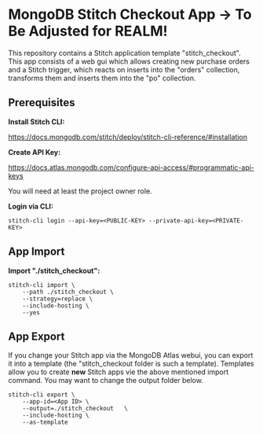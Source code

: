 # MongoDB Stitch Checkout App -> To Be Adjusted for REALM!

This repository contains a Stitch application template "stitch_checkout".
This app consists of a web gui which allows creating new purchase orders and a Stitch trigger, which reacts on inserts into the "orders" collection, transforms them and inserts them into the "po" collection.

## Prerequisites

**Install Stitch CLI:**

https://docs.mongodb.com/stitch/deploy/stitch-cli-reference/#installation

**Create API Key:**

https://docs.atlas.mongodb.com/configure-api-access/#programmatic-api-keys

You will need at least the project owner role.

**Login via CLI:**

```
stitch-cli login --api-key=<PUBLIC-KEY> --private-api-key=<PRIVATE-KEY>
```

## App Import

**Import "./stitch_checkout":**

```
stitch-cli import \
    --path ./stitch_checkout \
    --strategy=replace \
    --include-hosting \
    --yes
```

## App Export

If you change your Stitch app via the MongoDB Atlas webui, you can export it into a template (the "stitch_checkout folder is such a template). Templates allow you to create **new** Stitch apps vie the above mentioned import command.
You may want to change the output folder below.

```
stitch-cli export \
    --app-id=<App ID> \
    --output=./stitch_checkout   \
    --include-hosting \
    --as-template
```

